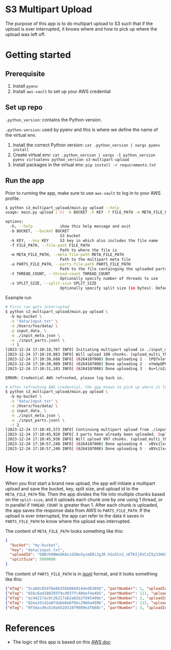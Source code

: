 # S3 Multipart Upload
The purpose of this app is to do multipart upload to S3 such that if the
upload is ever interrupted, it knows where and how to pick up where the upload
was left off.

# Getting started
## Prerequisite
1. Install `pyenv`
1. Install `aws-vault` to set up your AWS credential

## Set up repo
`.python_version`: contains the Python version.

`.python-version`: used by pyenv and this is where we define the name of the virtual env.

1. Install the correct Python version: `cat .python_version | xargs pyenv install`
1. Create virtual env: `cat .python_version | xargs -I python_version pyenv virtualenv python_version s3-multipart-upload`
1. Install packages in the virtual env: `pip install -r requirements.txt`

## Run the app
Prior to running the app, make sure to use `aws-vault` to log in to your AWS profile.

```bash
$ python s3_multipart_upload/main.py upload --help
usage: main.py upload [-h] -b BUCKET -k KEY -f FILE_PATH -m META_FILE_PATH -a PARTS_FILE_PATH [-t THREAD_COUNT] [-s SPLIT_SIZE]

options:
  -h, --help            show this help message and exit
  -b BUCKET, --bucket BUCKET
                        S3 bucket
  -k KEY, --key KEY     S3 key in which also includes the file name
  -f FILE_PATH, --file-path FILE_PATH
                        Path to where the file is
  -m META_FILE_PATH, --meta-file-path META_FILE_PATH
                        Path to the multipart meta file
  -a PARTS_FILE_PATH, --parts-file-path PARTS_FILE_PATH
                        Path to the file containging the uploaded parts
  -t THREAD_COUNT, --thread-count THREAD_COUNT
                        Optionally specify number of threads to use
  -s SPLIT_SIZE, --split-size SPLIT_SIZE
                        Optionally specify split size (in bytes). Default is 5000000 bytes.
```

Example run
```bash
# First run gets interrupted
$ python s3_multipart_upload/main.py upload \                  
  -b my-bucket \
  -k "data/input.txt" \
  -d /Users/foo/data/ \
  -p input_data_ \
  -m ./input_meta.json \
  -a ./input_parts.jsonl \
  -t 1
[2023-12-24 17:10:18,707 INFO] Initiating multipart upload in ./input_meta.json. (upload_multipart.py:50)
[2023-12-24 17:10:19,083 INFO] Will upload 100 chunks. (upload_multi_threading.py:76)
[2023-12-24 17:10:30,688 INFO] (6264107008) Done uploading 1 - tPQ7nlet6xsjSTnkJHCjNA==. Completed in 11 seconds. (upload_multi_threading.py:128)
[2023-12-24 17:10:30,909 INFO] (6264107008) Done uploading 2 - nYmdpQPUJZzoSONUm7gotw==. Completed in 11 seconds. (upload_multi_threading.py:128)
[2023-12-24 17:10:31,183 INFO] (6264107008) Done uploading 3 - 6u+l/o2aLsIxkYVTj8CVEw==. Completed in 12 seconds. (upload_multi_threading.py:128)

ERROR: Credential AWS refreshed, please log back in.

# After refreshing AWS credential, the app knows to pick up where it left off 
$ python s3_multipart_upload/main.py upload \                  
  -b my-bucket \
  -k "data/input.txt" \
  -d /Users/foo/data/ \
  -p input_data_ \
  -m ./input_meta.json \
  -a ./input_parts.jsonl \
  -t 2
[2023-12-24 17:10:45,573 INFO] Continuing multipart upload from ./input_meta.json. (upload_multipart.py:55)
[2023-12-24 17:10:45,928 INFO] 3 parts have already been uploaded. (upload_multipart.py:72)
[2023-12-24 17:10:45,936 INFO] Will upload 997 chunks. (upload_multi_threading.py:76)
[2023-12-24 17:10:57,240 INFO] (6264107008) Done uploading 4 - vBVx1lx47qmhVIiEjO4VLQ==. Completed in 11 seconds. (upload_multi_threading.py:128)
[2023-12-24 17:10:57,240 INFO] (6264107008) Done uploading 5 - vBVx1lx47qmhVIiEjO4VLQ==. Completed in 11 seconds. (upload_multi_threading.py:128)
```

# How it works?
When you first start a brand new upload, the app will initiate a multipart upload
and save the bucket, key, split size, and upload id to the `META_FILE_PATH` file.
Then the app divides the file into multiple chunks based on the `split-size`, and
it uploads each chunk one by one using 1 thread, or in parallel if `THREAD_COUNT`
is greater than 1. After each chunk is uploaded, the app saves the response
data from AWS to `PARTS_FILE_PATH`. If the upload is ever interrupted, the app can
refer to the data it saves in `PARTS_FILE_PATH` to know where the upload was
interrupted.

The content of `META_FILE_PATH` looks something like this:
```json
{
  "bucket": "my-bucket",
  "key": "data/input.txt",
  "uploadId": "OQBrK98WoGKAzzd1NxXyimERi2gJR.hSo5Cn1_nETKIj6VCxI5y33HGX5rciJe_FAPxCxKuYjIQ_qDfptl1EoDb2v39rWIIrOb0QZpdLsG7i.cQr6j6w0OiujFraIay7.6peX7A_WWTv1kHniysEfA--",
  "splitSize": 5000000
}
```

The content of `PARTS_FILE_PATH` is in [jsonl](https://jsonlines.org/) format, and it looks something like this:
```json
{"eTag": "5ca0dc854f8e8b356b0049144ed63056", "partNumber": 1, "uploadId": "OQBrK98WoGKAzzd1NxXyimERi2gJR.hSo5Cn1_nETKIj6VCxI5y33HGX5rciJe_FAPxCxKuYjIQ_qDfptl1EoDb2v39rWIIrOb0QZpdLsG7i.cQr6j6w0OiujFraIay7.6peX7A_WWTv1kHniysEfA--"}
{"eTag": "816c6ad180293f4cd937fc40bef4a4b5", "partNumber": 111, "uploadId": "OQBrK98WoGKAzzd1NxXyimERi2gJR.hSo5Cn1_nETKIj6VCxI5y33HGX5rciJe_FAPxCxKuYjIQ_qDfptl1EoDb2v39rWIIrOb0QZpdLsG7i.cQr6j6w0OiujFraIay7.6peX7A_WWTv1kHniysEfA--"}
{"eTag": "ac44217ac0c2b217a62a82b2fd45409e", "partNumber": 2, "uploadId": "OQBrK98WoGKAzzd1NxXyimERi2gJR.hSo5Cn1_nETKIj6VCxI5y33HGX5rciJe_FAPxCxKuYjIQ_qDfptl1EoDb2v39rWIIrOb0QZpdLsG7i.cQr6j6w0OiujFraIay7.6peX7A_WWTv1kHniysEfA--"}
{"eTag": "82ea33142a0fdabb8e8f6bc2966a499b", "partNumber": 112, "uploadId": "OQBrK98WoGKAzzd1NxXyimERi2gJR.hSo5Cn1_nETKIj6VCxI5y33HGX5rciJe_FAPxCxKuYjIQ_qDfptl1EoDb2v39rWIIrOb0QZpdLsG7i.cQr6j6w0OiujFraIay7.6peX7A_WWTv1kHniysEfA--"}
{"eTag": "0f5dacd6cb10a651031979609e3f668c", "partNumber": 3, "uploadId": "OQBrK98WoGKAzzd1NxXyimERi2gJR.hSo5Cn1_nETKIj6VCxI5y33HGX5rciJe_FAPxCxKuYjIQ_qDfptl1EoDb2v39rWIIrOb0QZpdLsG7i.cQr6j6w0OiujFraIay7.6peX7A_WWTv1kHniysEfA--"}
```

# References
* The logic of this app is based on this [AWS doc](https://repost.aws/knowledge-center/s3-multipart-upload-cli)

